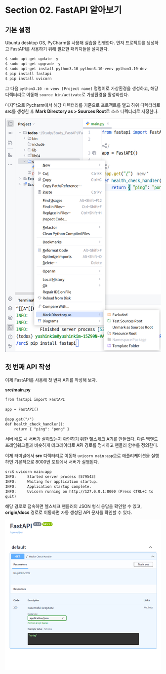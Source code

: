 # Section 02. FastAPI 알아보기

## 기본 설정

Ubuntu desktop OS, PyCharm을 사용해 실습을 진행한다. 먼저 프로젝트를 생성하고 FastAPI를 사용하기 위해 필요한 패키지들을 설치한다.

```
$ sudo apt-get update -y
$ sudo apt-get upgrade -y
$ sudo apt-get install python3.10 python3.10-venv python3.10-dev
$ pip install fastapi
$ pip install uvicorn
```

그 다음 `python3.10 -m venv [Project name]` 명령어로 가상환경을 생성하고, 해당 디렉터리로 이동해 `source bin/activate`로 가상환경을 활성화한다.

마지막으로 Pycharm에서 해당 디렉터리를 기준으로 프로젝트를 열고 하위 디렉터리로 **src**를 생성한 후 **Mark Directory as > Sources Root**로 소스 디렉터리로 지정한다.

![Mark Directory as Sources Root](Images/image1.png)

## 첫 번째 API 작성

이제 FastAPI를 사용해 첫 번째 API를 작성해 보자.

**src/main.py**

```
from fastapi import FastAPI

app = FastAPI()

@app.get("/")
def health_check_handler():
    return { "ping": "pong" }
```

서버 배포 시 서버가 살아있는지 확인하기 위한 헬스체크 API를 만들었다. 다른 백엔드 프레임워크들과 비슷하게 데코레이터로 API 경로를 명시하고 핸들러 함수를 정의한다.

이제 터미널에서 **src** 디렉터리로 이동해 `uvicorn main:app`으로 애플리케이션을 실행하면 기본적으로 8000번 포트에서 서버가 실행된다.

```
src$ uvicorn main:app
INFO:     Started server process [579543]
INFO:     Waiting for application startup.
INFO:     Application startup complete.
INFO:     Uvicorn running on http://127.0.0.1:8000 (Press CTRL+C to quit)
```

해당 경로로 접속하면 헬스체크 핸들러의 JSON 형식 응답을 확인할 수 있고, **origin/docs** 경로로 이동하면 자동 생성된 API 문서를 확인할 수 있다.

![Auto generated API docs](Images/image2.png)
